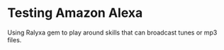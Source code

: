 # Testing Amazon Alexa

Using Ralyxa gem to play around skills that can broadcast tunes or mp3 files.
